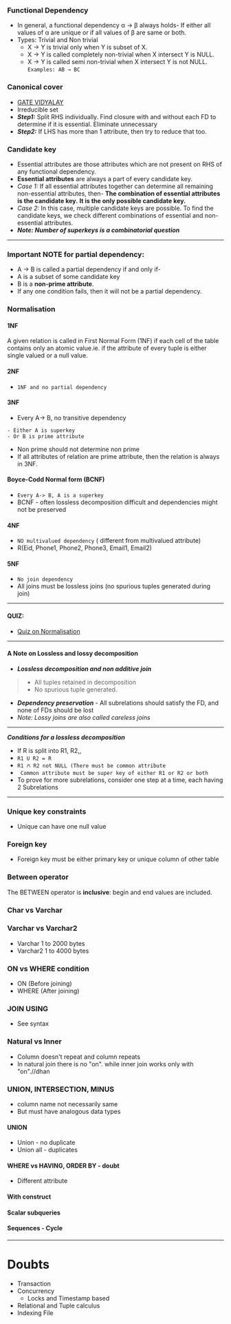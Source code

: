 ### Functional Dependency
- In general, a functional dependency α → β always holds- If either all values of α are unique or if all values of β are same or both.
- Types: Trivial and Non trivial 
    - X → Y is trivial only when Y is subset of X. 
    - X → Y is called completely non-trivial when X intersect Y is NULL. 
    - X → Y is called semi non-trivial when X intersect Y is not NULL. `Examples: AB → BC`
### Canonical cover
- [GATE VIDYALAY](https://www.gatevidyalay.com/canonical-cover-in-dbms/)
- Irreducible set
- ***Step1:*** Split RHS individually. Find closure with and without each FD to determine if it is essential. Eliminate unnecessary
- ***Step2:*** If LHS has more than 1 attribute, then try to reduce that too.
### Candidate key
- Essential attributes are those attributes which are not present on RHS of any functional dependency.
- **Essential attributes** are always a part of every candidate key.
- *Case 1:* If all essential attributes together can determine all remaining non-essential attributes, then- 
**The combination of essential attributes is the candidate key.**
**It is the only possible candidate key.**
- *Case 2:* In this case, multiple candidate keys are possible. To find the candidate keys, we check different combinations of essential and non-essential attributes.
- ***Note: Number of superkeys is a combinatorial question*** 
---
### Important NOTE for partial dependency:

- A → B is called a partial dependency if and only if-
- A is a subset of some candidate key
- B is a **non-prime attribute**.
- If any one condition fails, then it will not be a partial dependency.


### Normalisation 
#### 1NF
A given relation is called in First Normal Form (1NF) if each cell of the table contains only an atomic value.ie.  if the attribute of every tuple is either single valued or a null value.
#### 2NF 
- `1NF and no partial dependency`
#### 3NF 
- Every A-> B, no transitive dependency
```
- Either A is superkey
- Or B is prime attribute
```
- Non prime should not determine non prime
-  If all attributes of relation are prime attribute, then the relation is always in 3NF.
#### Boyce-Codd Normal form (BCNF)
- `Every A-> B, A is a superkey`
- BCNF - often lossless decomposition difficult and dependencies might not be preserved
#### 4NF
- `NO multivalued dependency` ( different from multivalued attribute)
- R(Eid, Phone1, Phone2, Phone3, Email1, Email2)
#### 5NF
- `No join dependency`
- All joins must be lossless joins (no spurious tuples generated during join)
---

#### QUIZ:
- [Quiz on Normalisation](https://www.geeksforgeeks.org/dbms-gq/database-design-normal-forms-gq/)

---
#### A Note on Lossless and lossy decomposition
- ***Lossless decomposition and non additive join*** 
> - All tuples retained in decomposition
> - No spurious tuple generated.
- ***Dependency preservation*** - All subrelations should satisfy the FD, and none of FDs should be lost
- *Note: Lossy joins are also called careless joins*
---
***Conditions for a lossless decomposition***
- If R is split into R1, R2,,
- `R1 U R2 = R`
- `R1 ⩃ R2 not NULL (There must be common attribute`
- ` Common attribute must be super key of either R1 or R2 or both`   
- To prove for more subrelations, consider one step at a time, each having 2 Subrelations
---
### Unique key constraints
- Unique can have one null value

### Foreign key
- Foreign key must be either primary key or unique column of other table

### Between operator
The BETWEEN operator is **inclusive**: begin and end values are included.

### Char vs Varchar
### Varchar vs Varchar2
- Varchar 1 to 2000 bytes
- Varchar2 1 to 4000 bytes

### ON vs WHERE condition
- ON (Before joining)
- WHERE (After joining)

### JOIN USING
- See syntax

### Natural vs Inner 
- Column doesn't repeat and column repeats
- In natural join there is no "on". while inner join works only with "on".//dhan

### UNION, INTERSECTION, MINUS
- column name not necessarily same
- But must have analogous data types

#### UNION
- Union - no duplicate
- Union all - duplicates

#### WHERE vs HAVING, ORDER BY - doubt
- Different attribute

#### With construct

#### Scalar subqueries

#### Sequences - Cycle
---

# Doubts
- Transaction
- Concurrency
    - Locks and Timestamp based
- Relational and Tuple calculus
- Indexing File 
